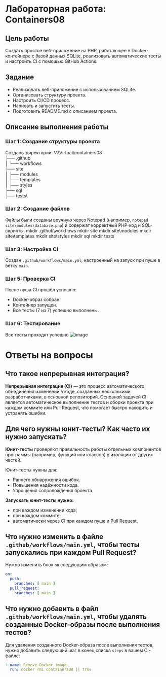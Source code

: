 # Лабораторная работа: Containers08

## Цель работы

Создать простое веб-приложение на PHP, работающее в Docker-контейнере с базой данных SQLite, реализовать автоматические тесты и настроить CI с помощью GitHub Actions.

## Задание

- Реализовать веб-приложение с использованием SQLite.
- Организовать структуру проекта.
- Настроить CI/CD процесс.
- Написать и запустить тесты.
- Подготовить README.md с описанием проекта.

## Описание выполнения работы

### Шаг 1: Создание структуры проекта

Созданы директории:
V:\Virtual\containers08\
├── .github\
│   └── workflows\
├── site\
│   ├── modules\
│   ├── templates\
│   ├── styles\
├── sql\
├── tests\

### Шаг 2: Создание файлов

Файлы были созданы вручную через Notepad (например, `notepad site\modules\database.php`) и содержат корректный PHP-код и SQL-скрипты.
mkdir .github\workflows
mkdir site
mkdir site\modules
mkdir site\templates
mkdir site\styles
mkdir sql
mkdir tests

### Шаг 3: Настройка CI

Создан `.github/workflows/main.yml`, настроенный на запуск при пуше в ветку `main`.

### Шаг 5: Проверка CI

После пуша CI прошёл успешно:
- Docker-образ собран.
- Контейнер запущен.
- Все тесты (7 из 7) успешно выполнены.

### Шаг 6: Тестирование

Все тесты проходят успешно
![image](https://github.com/user-attachments/assets/18e38195-78a9-4154-9ad1-66474842aec3)

# Ответы на вопросы

## Что такое непрерывная интеграция?

**Непрерывная интеграция (CI)** — это процесс автоматического объединения изменений в коде, созданных несколькими разработчиками, в основной репозиторий. Основной задачей CI является автоматическое выполнение тестов и сборки проекта при каждом коммите или Pull Request, что помогает быстро находить и устранять ошибки.

## Для чего нужны юнит-тесты? Как часто их нужно запускать?

**Юнит-тесты** проверяют правильность работы отдельных компонентов программы (например, функций или классов) в изоляции от других частей. 

Юнит-тесты нужны для:
- Раннего обнаружения ошибок.
- Повышения надёжности кода.
- Упрощения сопровождения проекта.

**Запускать юнит-тесты нужно:**
- при каждом изменении кода;
- при каждом коммите;
- автоматически через CI при каждом пуше и Pull Request.

## Что нужно изменить в файле `.github/workflows/main.yml`, чтобы тесты запускались при каждом Pull Request?

Нужно изменить блок `on` следующим образом:

```yaml
on:
  push:
    branches: [ main ]
  pull_request:
    branches: [ main ]
```

## Что нужно добавить в файл `.github/workflows/main.yml`, чтобы удалять созданные Docker-образы после выполнения тестов?

Для удаления созданного Docker-образа после выполнения тестов, нужно добавить следующий шаг в конец списка `steps` в вашем CI-файле:

```yaml
- name: Remove Docker image
  run: docker rmi containers08 || true
